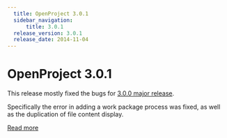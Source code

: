 ```yaml
---
  title: OpenProject 3.0.1
  sidebar_navigation:
      title: 3.0.1
  release_version: 3.0.1
  release_date: 2014-11-04
---
```



# OpenProject 3.0.1

This release mostly fixed the bugs for [3.0.0 major release](../3-0-0/).

Specifically the error in adding a work package process was fixed, as
well as the duplication of file content display.

[Read more](https://community.openproject.org/versions/296)

